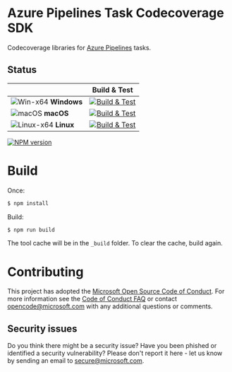 # Azure Pipelines Task Codecoverage SDK 

Codecoverage libraries for [Azure Pipelines](https://azure.microsoft.com/en-us/services/devops/pipelines/) tasks.

## Status

|   | Build & Test |
|---|:-----:|
|![Win-x64](res/win_med.png) **Windows**|[![Build & Test][win-build-badge]][build]| 
|![macOS](res/apple_med.png) **macOS**|[![Build & Test][macOS-build-badge]][build]| 
|![Linux-x64](res/ubuntu_med.png) **Linux**|[![Build & Test][linux-build-badge]][build]|

[win-build-badge]: https://dev.azure.com/mseng/PipelineTools/_apis/build/status/azure-pipelines-tasks-coverage-tools?branchName=main&jobname=windows
[macOS-build-badge]: https://dev.azure.com/mseng/PipelineTools/_apis/build/status/azure-pipelines-tasks-coverage-tools?branchName=main&jobname=macOS
[linux-build-badge]: https://dev.azure.com/mseng/PipelineTools/_apis/build/status/azure-pipelines-tasks-coverage-tools?branchName=main&jobname=linux
[build]: https://dev.azure.com/mseng/PipelineTools/_build/latest?definitionId=13927

[![NPM version][npm-lib-image]][npm-lib-url]

[npm-lib-image]: https://img.shields.io/npm/v/azure-pipelines-tasks-codecoverage-tools.svg?style=flat
[npm-lib-url]: https://www.npmjs.com/package/azure-pipelines-tasks-codecoverage-tools

# Build

Once:  
```bash
$ npm install
```

Build:  
```bash
$ npm run build
```

The tool cache will be in the `_build` folder.  To clear the cache, build again.

# Contributing

This project has adopted the [Microsoft Open Source Code of Conduct](https://opensource.microsoft.com/codeofconduct/). For more information see the [Code of Conduct FAQ](https://opensource.microsoft.com/codeofconduct/faq/) or contact [opencode@microsoft.com](mailto:opencode@microsoft.com) with any additional questions or comments.

## Security issues

Do you think there might be a security issue? Have you been phished or identified a security vulnerability? Please don't report it here - let us know by sending an email to secure@microsoft.com.

